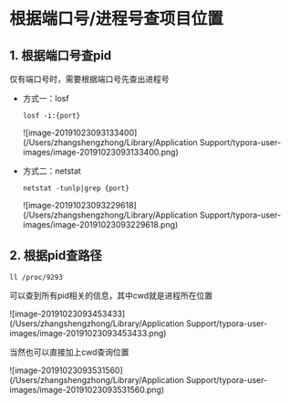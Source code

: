 # 根据端口号/进程号查项目位置

## 1. 根据端口号查pid

仅有端口号时，需要根据端口号先查出进程号

- 方式一：losf

  ```
  losf -i:{port}
  ```

  ![image-20191023093133400](/Users/zhangshengzhong/Library/Application Support/typora-user-images/image-20191023093133400.png)

- 方式二：netstat

  ```
  netstat -tunlp|grep {port}
  ```

  ![image-20191023093229618](/Users/zhangshengzhong/Library/Application Support/typora-user-images/image-20191023093229618.png)

## 2. 根据pid查路径

```
ll /proc/9293
```

可以查到所有pid相关的信息，其中cwd就是进程所在位置

![image-20191023093453433](/Users/zhangshengzhong/Library/Application Support/typora-user-images/image-20191023093453433.png)

当然也可以直接加上cwd查询位置

![image-20191023093531560](/Users/zhangshengzhong/Library/Application Support/typora-user-images/image-20191023093531560.png)